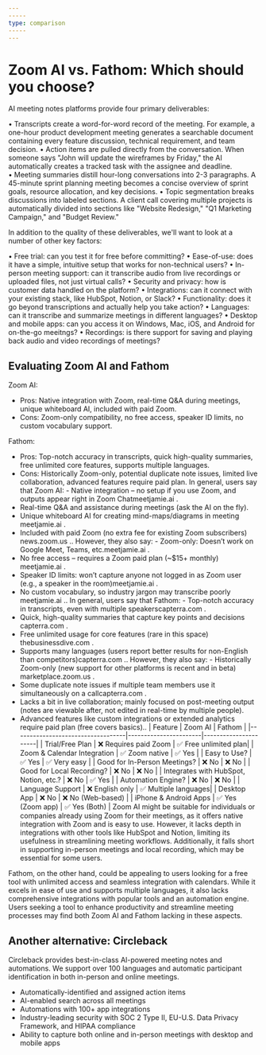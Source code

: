 ```yaml
---
-----
type: comparison
-----
---
```


# Zoom AI vs. Fathom: Which should you choose?
AI meeting notes platforms provide four primary deliverables:

• Transcripts create a word-for-word record of the meeting. For example, a one-hour product development meeting generates a searchable document containing every feature discussion, technical requirement, and team decision.
• Action items are pulled directly from the conversation. When someone says "John will update the wireframes by Friday," the AI automatically creates a tracked task with the assignee and deadline.
• Meeting summaries distill hour-long conversations into 2-3 paragraphs. A 45-minute sprint planning meeting becomes a concise overview of sprint goals, resource allocation, and key decisions.
• Topic segmentation breaks discussions into labeled sections. A client call covering multiple projects is automatically divided into sections like "Website Redesign," "Q1 Marketing Campaign," and "Budget Review."

In addition to the quality of these deliverables, we'll want to look at a number of other key factors:

• Free trial: can you test it for free before committing?
• Ease-of-use: does it have a simple, intuitive setup that works for non-technical users?
• In-person meeting support: can it transcribe audio from live recordings or uploaded files, not just virtual calls?
• Security and privacy: how is customer data handled on the platform?
• Integrations: can it connect with your existing stack, like HubSpot, Notion, or Slack?
• Functionality: does it go beyond transcriptions and actually help you take action?
• Languages: can it transcribe and summarize meetings in different languages?
• Desktop and mobile apps: can you access it on Windows, Mac, iOS, and Android for on-the-go meeitngs?
• Recordings: is there support for saving and playing back audio and video recordings of meetings?
## Evaluating Zoom AI and Fathom
Zoom AI:
- Pros: Native integration with Zoom, real-time Q&A during meetings, unique whiteboard AI, included with paid Zoom.
- Cons: Zoom-only compatibility, no free access, speaker ID limits, no custom vocabulary support.

Fathom:
- Pros: Top-notch accuracy in transcripts, quick high-quality summaries, free unlimited core features, supports multiple languages.
- Cons: Historically Zoom-only, potential duplicate note issues, limited live collaboration, advanced features require paid plan.
In general, users say that Zoom AI: - Native integration – no setup if you use Zoom, and outputs appear right in Zoom Chat​meetjamie.ai
.
- Real-time Q&A and assistance during meetings (ask the AI on the fly).
- Unique whiteboard AI for creating mind-maps/diagrams in meeting​meetjamie.ai
.
- Included with paid Zoom (no extra fee for existing Zoom subscribers)​news.zoom.us
.. However, they also say: - Zoom-only: Doesn’t work on Google Meet, Teams, etc.​meetjamie.ai
.
- No free access – requires a Zoom paid plan (~$15+ monthly)​meetjamie.ai
.
- Speaker ID limits: won’t capture anyone not logged in as Zoom user (e.g., a speaker in the room)​meetjamie.ai
.
- No custom vocabulary, so industry jargon may transcribe poorly​meetjamie.ai
..
In general, users say that Fathom: - Top-notch accuracy in transcripts, even with multiple speakers​capterra.com
.
- Quick, high-quality summaries that capture key points and decisions​capterra.com
.
- Free unlimited usage for core features (rare in this space)​thebusinessdive.com
.
- Supports many languages (users report better results for non-English than competitors)​capterra.com
.. However, they also say: - Historically Zoom-only (new support for other platforms is recent and in beta)​marketplace.zoom.us
.
- Some duplicate note issues if multiple team members use it simultaneously on a call​capterra.com
.
- Lacks a bit in live collaboration; mainly focused on post-meeting output (notes are viewable after, not edited in real-time by multiple people).
- Advanced features like custom integrations or extended analytics require paid plan (free covers basics)..
| Feature                           | Zoom AI               | Fathom               |
|-----------------------------------|-----------------------|----------------------|
| Trial/Free Plan                   | ❌ Requires paid Zoom  | ✅ Free unlimited plan|
| Zoom & Calendar Integration       | ✅ Zoom native         | ✅ Yes               |
| Easy to Use?                      | ✅ Yes                | ✅ Very easy         |
| Good for In-Person Meetings?      | ❌ No                 | ❌ No               |
| Good for Local Recording?         | ❌ No                 | ❌ No               |
| Integrates with HubSpot, Notion, etc.? | ❌ No            | ✅ Yes               |
| Automation Engine?                | ❌ No                 | ❌ No               |
| Language Support                  | ❌ English only       | ✅ Multiple languages|
| Desktop App                       | ❌ No                 | ❌ No (Web-based)    |
| iPhone & Android Apps             | ✅ Yes (Zoom app)     | ✅ Yes (Both)        |
Zoom AI might be suitable for individuals or companies already using Zoom for their meetings, as it offers native integration with Zoom and is easy to use. However, it lacks depth in integrations with other tools like HubSpot and Notion, limiting its usefulness in streamlining meeting workflows. Additionally, it falls short in supporting in-person meetings and local recording, which may be essential for some users.

Fathom, on the other hand, could be appealing to users looking for a free tool with unlimited access and seamless integration with calendars. While it excels in ease of use and supports multiple languages, it also lacks comprehensive integrations with popular tools and an automation engine. Users seeking a tool to enhance productivity and streamline meeting processes may find both Zoom AI and Fathom lacking in these aspects.
## Another alternative: Circleback
Circleback provides best-in-class AI-powered meeting notes and automations. We support over 100 languages and automatic participant identification in both in-person and online meetings.


* Automatically-identified and assigned action items
* AI-enabled search across all meetings
* Automations with 100+ app integrations
* Industry-leading security with SOC 2 Type II, EU-U.S. Data Privacy Framework, and HIPAA compliance
* Ability to capture both online and in-person meetings with desktop and mobile apps